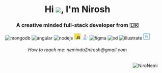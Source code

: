 <h1 align="center">Hi <img src="https://raw.githubusercontent.com/blackcater/blackcater/main/images/Hi.gif" height="32" />, I'm Nirosh</h1>

<h3 align="center">A creative minded full-stack developer from 🇱🇰</h3>

<div align="center">
  <img src="https://www.vectorlogo.zone/logos/mongodb/mongodb-icon.svg" alt="mongodb" width="20"/>
  <img src="https://www.vectorlogo.zone/logos/angular/angular-icon.svg" alt="angular" width="20"/>
  <img src="https://www.vectorlogo.zone/logos/nodejs/nodejs-icon.svg" alt="nodejs" width="20"/>
  <img src="https://raw.githubusercontent.com/devicons/devicon/master/icons/javascript/javascript-original.svg" alt="js" width="20"/>
  <img src="https://raw.githubusercontent.com/devicons/devicon/master/icons/java/java-original.svg" alt="java" width="20"/>
  <img src="https://www.vectorlogo.zone/logos/figma/figma-icon.svg" alt="figma" width="20"/>
  <img src="https://cdn.worldvectorlogo.com/logos/adobe-xd.svg" alt="xd" width="20"/>
  <img src="https://www.vectorlogo.zone/logos/adobe_illustrator/adobe_illustrator-icon.svg" alt="illustrate" width="20"/>
  <img src="https://raw.githubusercontent.com/devicons/devicon/master/icons/photoshop/photoshop-line.svg" alt="ps" width="20"/>
</div>

<h6 align="center">How to reach me: neminda2nirosh@gmail.com</h6>

<p align="right"> <img src="https://komarev.com/ghpvc/?username=NiroNemi&label=Profile%20views&color=blue&style=flat" alt="NiroNemi" /> </p>

